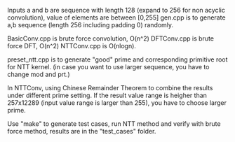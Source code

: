Inputs a and b are sequence with length 128 (expand to 256 for non acyclic convolution), value of
elements are between [0,255]
gen.cpp is to generate a,b sequence (length 256 including padding 0) randomly.

BasicConv.cpp is brute force convolution, O(n^2)
DFTConv.cpp is brute force DFT, O(n^2)
NTTConv.cpp is O(nlogn).

preset_ntt.cpp is to generate "good" prime and corresponding primitive root for NTT kernel.
(in case you want to use larger sequence, you have to change mod and prt.)

In NTTConv, using Chinese Remainder Theorem to combine the results under different prime setting.
If the result value range is heigher than 257x12289 (input value range is larger than 255), you have to 
choose larger prime.

Use "make" to generate test cases, run NTT method and verify with brute force method, results are 
in the "test_cases" folder.
